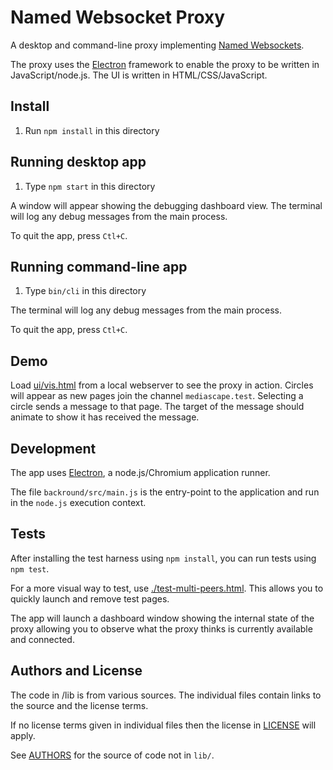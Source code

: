 Named Websocket Proxy
===

A desktop and command-line proxy implementing [Named Websockets](https://github.com/namedwebsockets/networkwebsockets).

The proxy uses the [Electron](http://electron.atom.io/) framework to enable the proxy to be written in JavaScript/node.js. The UI is written in HTML/CSS/JavaScript.

Install
---

1. Run `npm install` in this directory

Running desktop app
---

1. Type `npm start` in this directory

A window will appear showing the debugging dashboard view. The terminal will log any debug messages from the main process.

To quit the app, press `Ctl+C`.

Running command-line app
---

1. Type `bin/cli` in this directory

The terminal will log any debug messages from the main process.

To quit the app, press `Ctl+C`.

Demo
---

Load [ui/vis.html](ui/vis.html) from a local webserver to see the proxy in action. Circles will appear as new pages join the channel `mediascape.test`. Selecting a circle sends a message to that page. The target of the message should animate to show it has received the message.

Development
---

The app uses [Electron](http://electron.atom.io/), a node.js/Chromium application runner.

The file `backround/src/main.js` is the entry-point to the application and run in the `node.js` execution context.

Tests
---

After installing the test harness using `npm install`, you can run tests using `npm test`.

For a more visual way to test, use [./test-multi-peers.html](./test-multi-peers.html). This allows you to quickly launch and remove test pages.

The app will launch a dashboard window showing the internal state of the proxy allowing you to observe what the proxy thinks is currently available and connected.

Authors and License
---

The code in /lib is from various sources. The individual files contain links to the source and the license terms.

If no license terms given in individual files then the license in [LICENSE](LICENSE) will apply.

See [AUTHORS](AUTHORS) for the source of code not in `lib/`.
